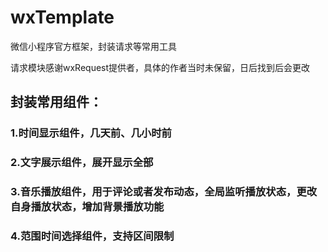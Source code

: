 # wxTemplate
微信小程序官方框架，封装请求等常用工具

请求模块感谢wxRequest提供者，具体的作者当时未保留，日后找到后会更改

## 封装常用组件：
### 1.时间显示组件，几天前、几小时前
### 2.文字展示组件，展开显示全部
### 3.音乐播放组件，用于评论或者发布动态，全局监听播放状态，更改自身播放状态，增加背景播放功能
### 4.范围时间选择组件，支持区间限制
